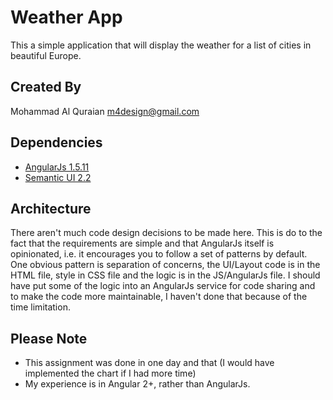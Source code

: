 # Weather App
This a simple application that will display the weather for a list of cities in beautiful Europe.

 ## Created By
 Mohammad Al Quraian
 [m4design@gmail.com](m4design@gmail.com)

 ## Dependencies
 - [AngularJs 1.5.11](https://angularjs.org/)
 - [Semantic UI 2.2](https://semantic-ui.com/)

 ## Architecture
 There aren't much code design decisions to be made here. This is do to the fact that the requirements are simple and that AngularJs itself is opinionated, i.e. it encourages you to follow a set of patterns by default. One obvious pattern is separation of concerns, the UI/Layout code is in the HTML file, style in CSS file and the logic is in the JS/AngularJs file. I should have put some of the logic into an AngularJs service for code sharing and to make the code more maintainable, I haven't done that because of the time limitation.

 ## Please Note
 - This assignment was done in one day and that (I would have implemented the chart if I had more time)
 - My experience is in Angular 2+, rather than AngularJs.